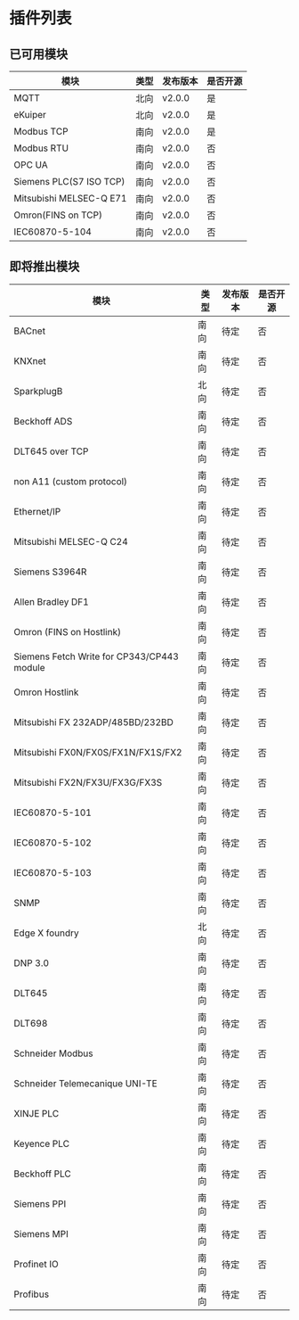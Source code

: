 # 插件列表

## 已可用模块

| 模块                                         | 类型 | 发布版本    | 是否开源   |
| ------------------------------------------- |----- | --------- | --------- |
| MQTT                                        | 北向 | v2.0.0     | 是        |
| eKuiper                                     | 北向 | v2.0.0     | 是        |
| Modbus TCP                                  | 南向 | v2.0.0     | 是        |
| Modbus RTU                                  | 南向 | v2.0.0     | 否        |
| OPC UA                                      | 南向 | v2.0.0     | 否        |
| Siemens PLC(S7 ISO TCP)                     | 南向 | v2.0.0     | 否        |
| Mitsubishi MELSEC-Q E71                     | 南向 | v2.0.0     | 否        |
| Omron(FINS on TCP)                          | 南向 | v2.0.0     | 否        |
| IEC60870-5-104                              | 南向 | v2.0.0     | 否        |

## 即将推出模块

| 模块                                         | 类型 | 发布版本    | 是否开源   |
| ------------------------------------------- |----- | --------- | --------- |
| BACnet                                      | 南向 | 待定        | 否        |
| KNXnet                                      | 南向 | 待定        | 否        |
| SparkplugB                                  | 北向 | 待定        | 否        |
| Beckhoff ADS                                | 南向 | 待定        | 否        |
| DLT645 over TCP                             | 南向 | 待定        | 否        |
| non A11 (custom protocol)                   | 南向 | 待定        | 否        |
| Ethernet/IP                                 | 南向 | 待定        | 否        |
| Mitsubishi MELSEC-Q C24                     | 南向 | 待定        | 否        |
| Siemens S3964R                              | 南向 | 待定        | 否        |
| Allen Bradley DF1                           | 南向 | 待定        | 否        |
| Omron (FINS on Hostlink)                    | 南向 | 待定        | 否        |
| Siemens Fetch Write for CP343/CP443 module  | 南向 | 待定        | 否        |
| Omron Hostlink                              | 南向 | 待定        | 否        |
| Mitsubishi FX 232ADP/485BD/232BD            | 南向 | 待定        | 否        |
| Mitsubishi FX0N/FX0S/FX1N/FX1S/FX2          | 南向 | 待定        | 否        |
| Mitsubishi FX2N/FX3U/FX3G/FX3S              | 南向 | 待定        | 否        |
| IEC60870-5-101                              | 南向 | 待定        | 否        |
| IEC60870-5-102                              | 南向 | 待定        | 否        |
| IEC60870-5-103                              | 南向 | 待定        | 否        |
| SNMP                                        | 南向 | 待定        | 否        |
| Edge X foundry                              | 北向 | 待定        | 否        |
| DNP 3.0                                     | 南向 | 待定        | 否        |
| DLT645                                      | 南向 | 待定        | 否        |
| DLT698                                      | 南向 | 待定        | 否        |
| Schneider Modbus                            | 南向 | 待定        | 否        |
| Schneider Telemecanique UNI-TE              | 南向 | 待定        | 否        |
| XINJE PLC                                   | 南向 | 待定        | 否        |
| Keyence PLC                                 | 南向 | 待定        | 否        |
| Beckhoff PLC                                | 南向 | 待定        | 否        |
| Siemens PPI                                 | 南向 | 待定        | 否        |
| Siemens MPI                                 | 南向 | 待定        | 否        |
| Profinet IO                                 | 南向 | 待定        | 否        |
| Profibus                                    | 南向 | 待定        | 否        |
